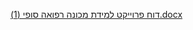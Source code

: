 [דוח פרוייקט למידת מכונה רפואה סופי (1).docx](https://github.com/user-attachments/files/17457611/1.docx)
